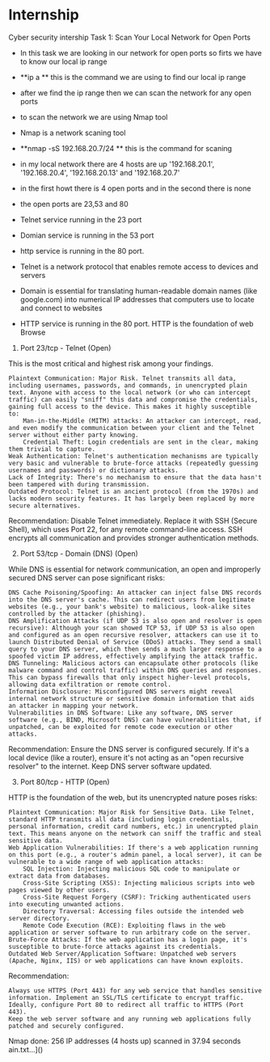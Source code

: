 # Internship
Cyber security intership 
Task 1: Scan Your Local Network for Open Ports



 - In this task we are looking in our network for open ports so firts we have to know our local ip range 
 - **ip a ** this is the command we are using to find our local ip range 
 - after we find the ip range then we can scan the network for any open ports
 - to scan the network we are using Nmap tool 
 - Nmap is a network scaning tool 
 - **nmap -sS 192.168.20.7/24 ** this is the command for scaning 
 - in my local network there are 4 hosts are up '192.168.20.1', '192.168.20.4', '192.168.20.13' and '192.168.20.7'
 - in the first howt there is 4 open ports and in the second there is none 
 - the open ports are 23,53 and 80 
 - Telnet service running in the 23 port 
 - Domian service is running in the 53 port
 - http service is running in the 80 port.

 - Telnet is a network protocol that enables remote access to devices and servers
 - Domain is essential for translating human-readable domain names (like google.com) into numerical IP addresses that computers use to locate and connect to websites
 -  HTTP service is running in the 80 port. HTTP is the foundation of web Browse 


 1. Port 23/tcp - Telnet (Open)

This is the most critical and highest risk among your findings.

    Plaintext Communication: Major Risk. Telnet transmits all data, including usernames, passwords, and commands, in unencrypted plain text. Anyone with access to the local network (or who can intercept traffic) can easily "sniff" this data and compromise the credentials, gaining full access to the device. This makes it highly susceptible to:
        Man-in-the-Middle (MITM) attacks: An attacker can intercept, read, and even modify the communication between your client and the Telnet server without either party knowing.
        Credential Theft: Login credentials are sent in the clear, making them trivial to capture.
    Weak Authentication: Telnet's authentication mechanisms are typically very basic and vulnerable to brute-force attacks (repeatedly guessing usernames and passwords) or dictionary attacks.
    Lack of Integrity: There's no mechanism to ensure that the data hasn't been tampered with during transmission.
    Outdated Protocol: Telnet is an ancient protocol (from the 1970s) and lacks modern security features. It has largely been replaced by more secure alternatives.

Recommendation: Disable Telnet immediately. Replace it with SSH (Secure Shell), which uses Port 22, for any remote command-line access. SSH encrypts all communication and provides stronger authentication methods.

2. Port 53/tcp - Domain (DNS) (Open)

While DNS is essential for network communication, an open and improperly secured DNS server can pose significant risks:

    DNS Cache Poisoning/Spoofing: An attacker can inject false DNS records into the DNS server's cache. This can redirect users from legitimate websites (e.g., your bank's website) to malicious, look-alike sites controlled by the attacker (phishing).
    DNS Amplification Attacks (if UDP 53 is also open and resolver is open recursive): Although your scan showed TCP 53, if UDP 53 is also open and configured as an open recursive resolver, attackers can use it to launch Distributed Denial of Service (DDoS) attacks. They send a small query to your DNS server, which then sends a much larger response to a spoofed victim IP address, effectively amplifying the attack traffic.
    DNS Tunneling: Malicious actors can encapsulate other protocols (like malware command and control traffic) within DNS queries and responses. This can bypass firewalls that only inspect higher-level protocols, allowing data exfiltration or remote control.
    Information Disclosure: Misconfigured DNS servers might reveal internal network structure or sensitive domain information that aids an attacker in mapping your network.
    Vulnerabilities in DNS Software: Like any software, DNS server software (e.g., BIND, Microsoft DNS) can have vulnerabilities that, if unpatched, can be exploited for remote code execution or other attacks.

Recommendation: Ensure the DNS server is configured securely. If it's a local device (like a router), ensure it's not acting as an "open recursive resolver" to the internet. Keep DNS server software updated.

3. Port 80/tcp - HTTP (Open)

HTTP is the foundation of the web, but its unencrypted nature poses risks:

    Plaintext Communication: Major Risk for Sensitive Data. Like Telnet, standard HTTP transmits all data (including login credentials, personal information, credit card numbers, etc.) in unencrypted plain text. This means anyone on the network can sniff the traffic and steal sensitive data.
    Web Application Vulnerabilities: If there's a web application running on this port (e.g., a router's admin panel, a local server), it can be vulnerable to a wide range of web application attacks:
        SQL Injection: Injecting malicious SQL code to manipulate or extract data from databases.
        Cross-Site Scripting (XSS): Injecting malicious scripts into web pages viewed by other users.
        Cross-Site Request Forgery (CSRF): Tricking authenticated users into executing unwanted actions.
        Directory Traversal: Accessing files outside the intended web server directory.
        Remote Code Execution (RCE): Exploiting flaws in the web application or server software to run arbitrary code on the server.
    Brute-Force Attacks: If the web application has a login page, it's susceptible to brute-force attacks against its credentials.
    Outdated Web Server/Application Software: Unpatched web servers (Apache, Nginx, IIS) or web applications can have known exploits.

Recommendation:

    Always use HTTPS (Port 443) for any web service that handles sensitive information. Implement an SSL/TLS certificate to encrypt traffic.
    Ideally, configure Port 80 to redirect all traffic to HTTPS (Port 443).
    Keep the web server software and any running web applications fully patched and securely configured.




Nmap done: 256 IP addresses (4 hosts up) scanned in 37.94 seconds
ain.txt…]()

    
